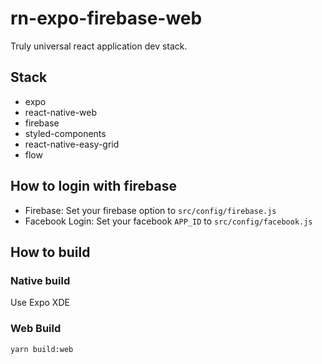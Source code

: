 # rn-expo-firebase-web

Truly universal react application dev stack.

## Stack

* expo
* react-native-web
* firebase
* styled-components
* react-native-easy-grid
* flow

## How to login with firebase

* Firebase: Set your firebase option to `src/config/firebase.js`
* Facebook Login: Set your facebook `APP_ID` to `src/config/facebook.js`

## How to build

### Native build

Use Expo XDE

### Web Build

```
yarn build:web
```
